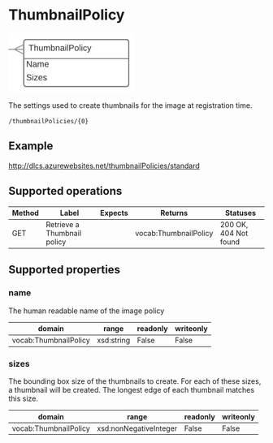 
# ThumbnailPolicy
![# ThumbnailPolicy](thumbnailpolicy.png)

The settings used to create thumbnails for the image at registration time.


```
/thumbnailPolicies/{0}
```

## Example

http://dlcs.azurewebsites.net/thumbnailPolicies/standard

## Supported operations


| Method | Label                       | Expects | Returns               | Statuses              |
|--------|-----------------------------|---------|-----------------------|-----------------------|
| GET    | Retrieve a Thumbnail policy |         | vocab:ThumbnailPolicy | 200 OK, 404 Not found |


## Supported properties


### name

The human readable name of the image policy


| domain                | range      | readonly | writeonly |
|-----------------------|------------|----------|-----------|
| vocab:ThumbnailPolicy | xsd:string | False    | False     |


### sizes

The bounding box size of the thumbnails to create. For each of these sizes, a thumbnail will be created. The longest edge of each thumbnail matches this size.


| domain                | range                  | readonly | writeonly |
|-----------------------|------------------------|----------|-----------|
| vocab:ThumbnailPolicy | xsd:nonNegativeInteger | False    | False     |


